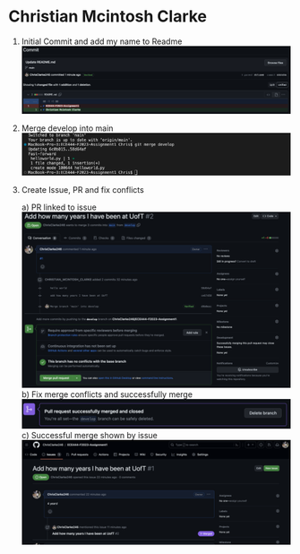 # Christian Mcintosh Clarke

1) Initial Commit and add my name to Readme
![alt text](https://github.com/ChrisClarke246/ECE444-F2023-Assignment1/blob/main/commit1-update-readme.png)

2) Merge develop into main
![alt text](https://github.com/ChrisClarke246/ECE444-F2023-Assignment1/blob/main/merge-develop.png)

3) Create Issue, PR and fix conflicts
   
   a) PR linked to issue
   ![alt text](https://github.com/ChrisClarke246/ECE444-F2023-Assignment1/blob/main/PR.png)
   b) Fix merge conflicts and successfully merge
   ![alt text](https://github.com/ChrisClarke246/ECE444-F2023-Assignment1/blob/main/conflicts-resolved.png)
   c) Successful merge shown by issue
   ![alt text](https://github.com/ChrisClarke246/ECE444-F2023-Assignment1/blob/main/issue-closed.png)
